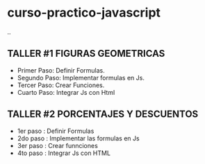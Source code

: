 # curso-practico-javascript

..

## TALLER #1 FIGURAS GEOMETRICAS

- Primer Paso: Definir Formulas.
- Segundo Paso: Implementar formulas en Js.
- Tercer Paso: Crear Funciones.
- Cuarto Paso: Integrar Js con Html

## TALLER #2 PORCENTAJES Y DESCUENTOS

- 1er paso : Definir Formulas
- 2do paso : Implementar las formulas en Js
- 3er paso : Crear funnciones
- 4to paso : Integrar Js con HTML